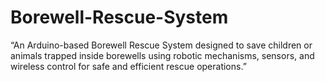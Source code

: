 # Borewell-Rescue-System
“An Arduino-based Borewell Rescue System designed to save children or animals trapped inside borewells using robotic mechanisms, sensors, and wireless control for safe and efficient rescue operations.”
